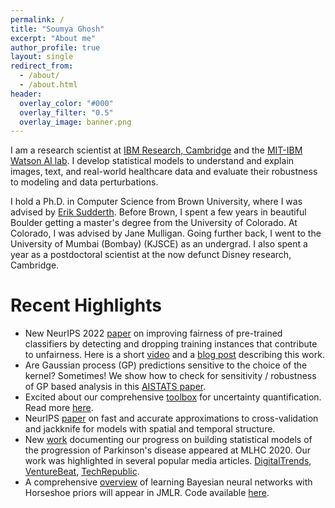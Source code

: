 ```yaml
---
permalink: /
title: "Soumya Ghosh"
excerpt: "About me"
author_profile: true
layout: single
redirect_from:
  - /about/
  - /about.html
header:
  overlay_color: "#000"
  overlay_filter: "0.5"
  overlay_image: banner.png
---
```


I am a research scientist at [IBM Research, Cambridge](http://www.research.ibm.com/labs/cambridge/) and the [MIT-IBM Watson AI lab](http://mitibmwatsonailab.mit.edu). I develop statistical models to understand and explain images, text, and real-world healthcare data and evaluate their robustness to modeling and data perturbations.

I hold a Ph.D. in Computer Science from Brown University, where I was advised by [Erik Sudderth](https://www.ics.uci.edu/~sudderth). Before Brown, I spent a few years in beautiful Boulder getting a master's degree from the University of Colorado. At Colorado, I was advised by Jane Mulligan. Going further back, I went to the University of Mumbai (Bombay) (KJSCE) as an undergrad. I also spent a year as a postdoctoral scientist at the now defunct Disney research, Cambridge.

# Recent Highlights
 - New NeurIPS 2022 [paper](https://arxiv.org/abs/2212.06803) on improving fairness of pre-trained classifiers by detecting and dropping training instances that contribute to unfairness. Here is a short [video](https://www.youtube.com/shorts/bfp98uof7r0) and a [blog post](https://research.ibm.com/blog/debugging-AI-bias) describing this work. 
 - Are Gaussian process (GP) predictions sensitive to the choice of the kernel? Sometimes! We show how to check for sensitivity / robustness of GP based analysis in this [AISTATS paper](https://arxiv.org/abs/2106.06510).
 - Excited about our comprehensive [toolbox](https://github.com/IBM/UQ360) for uncertainty quantification. Read more [here](https://arxiv.org/abs/2106.01410).
 - NeurIPS [paper](https://arxiv.org/pdf/2006.12669.pdf) on fast and accurate approximations to cross-validation and jackknife for models with spatial and temporal structure.
 - New [work](https://www.medrxiv.org/content/10.1101/2020.07.17.20153510v1) documenting our progress on building statistical models of the progression of Parkinson's disease appeared at MLHC 2020. Our work was highlighted in several popular media articles. [DigitalTrends](https://www.digitaltrends.com/news/ibm-michael-j-fox-parkinsons/), [VentureBeat](https://venturebeat.com/2020/08/06/ibm-details-research-on-ai-to-measure-parkinsons-disease-progression/), [TechRepublic](https://www.techrepublic.com/article/ai-and-machine-learning-facilitate-pioneering-research-on-parkinsons/).
 - A comprehensive [overview](http://jmlr.org/papers/v20/19-236.html) of learning Bayesian neural networks with Horseshoe priors will appear in JMLR. Code available [here](https://github.com/IBM/UQ360/tree/main/uq360/models/bayesian_neural_networks).
